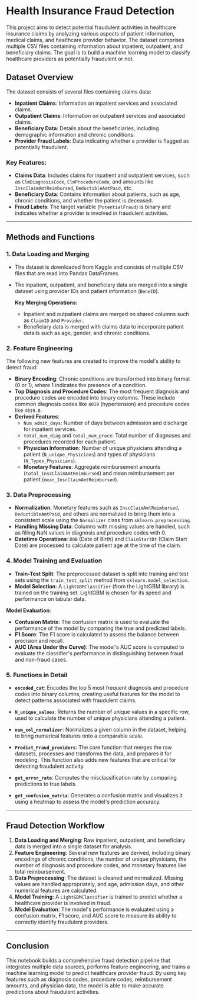 # Health Insurance Fraud Detection

This project aims to detect potential fraudulent activities in healthcare insurance claims by analyzing various aspects of patient information, medical claims, and healthcare provider behavior. The dataset comprises multiple CSV files containing information about inpatient, outpatient, and beneficiary claims. The goal is to build a machine learning model to classify healthcare providers as potentially fraudulent or not.

## Dataset Overview

The dataset consists of several files containing claims data:
- **Inpatient Claims**: Information on inpatient services and associated claims.
- **Outpatient Claims**: Information on outpatient services and associated claims.
- **Beneficiary Data**: Details about the beneficiaries, including demographic information and chronic conditions.
- **Provider Fraud Labels**: Data indicating whether a provider is flagged as potentially fraudulent.

### Key Features:
- **Claims Data**: Includes claims for inpatient and outpatient services, such as `ClmDiagnosisCode`, `ClmProcedureCode`, and amounts like `InscClaimAmtReimbursed`, `DeductibleAmtPaid`, etc.
- **Beneficiary Data**: Contains information about patients, such as age, chronic conditions, and whether the patient is deceased.
- **Fraud Labels**: The target variable (`PotentialFraud`) is binary and indicates whether a provider is involved in fraudulent activities.

---

## Methods and Functions

### 1. **Data Loading and Merging**
- The dataset is downloaded from Kaggle and consists of multiple CSV files that are read into Pandas DataFrames.
- The inpatient, outpatient, and beneficiary data are merged into a single dataset using provider IDs and patient information (`BeneID`).
  
  **Key Merging Operations:**
  - Inpatient and outpatient claims are merged on shared columns such as `ClaimID` and `Provider`.
  - Beneficiary data is merged with claims data to incorporate patient details such as age, gender, and chronic conditions.

### 2. **Feature Engineering**
   The following new features are created to improve the model's ability to detect fraud:
   
   - **Binary Encoding**: Chronic conditions are transformed into binary format (0 or 1), where 1 indicates the presence of a condition.
   - **Top Diagnosis and Procedure Codes**: The most frequent diagnosis and procedure codes are encoded into binary columns. These include common diagnosis codes like `4019` (hypertension) and procedure codes like `4019.0`.
   - **Derived Features**:
     - `Num_admit_days`: Number of days between admission and discharge for inpatient services.
     - `total_num_diag` and `total_num_proce`: Total number of diagnoses and procedures recorded for each patient.
     - **Physician Information**: Number of unique physicians attending a patient (`N_unique_Physicians`) and types of physicians (`N_Types_Physicians`).
     - **Monetary Features**: Aggregate reimbursement amounts (`total_InscClaimAmtReimbursed`) and mean reimbursement per patient (`mean_InscClaimAmtReimbursed`).

### 3. **Data Preprocessing**
   - **Normalization**: Monetary features such as `InscClaimAmtReimbursed`, `DeductibleAmtPaid`, and others are normalized to bring them into a consistent scale using the `Normalizer` class from `sklearn.preprocessing`.
   - **Handling Missing Data**: Columns with missing values are handled, such as filling NaN values in diagnosis and procedure codes with 0.
   - **Datetime Operations**: `DOB` (Date of Birth) and `ClaimStartDt` (Claim Start Date) are processed to calculate patient age at the time of the claim.

### 4. **Model Training and Evaluation**
   - **Train-Test Split**: The preprocessed dataset is split into training and test sets using the `train_test_split` method from `sklearn.model_selection`.
   - **Model Selection**: A `LightGBMClassifier` (from the LightGBM library) is trained on the training set. LightGBM is chosen for its speed and performance on tabular data.
   
   **Model Evaluation**:
   - **Confusion Matrix**: The confusion matrix is used to evaluate the performance of the model by comparing the true and predicted labels.
   - **F1 Score**: The F1 score is calculated to assess the balance between precision and recall.
   - **AUC (Area Under the Curve)**: The model's AUC score is computed to evaluate the classifier's performance in distinguishing between fraud and non-fraud cases.

### 5. **Functions in Detail**

- **`encoded_cat`**: Encodes the top 5 most frequent diagnosis and procedure codes into binary columns, creating useful features for the model to detect patterns associated with fraudulent claims.
  
- **`N_unique_values`**: Returns the number of unique values in a specific row, used to calculate the number of unique physicians attending a patient.

- **`num_col_normalizer`**: Normalizes a given column in the dataset, helping to bring numerical features onto a comparable scale.

- **`Predict_Fraud_providers`**: The core function that merges the raw datasets, processes and transforms the data, and prepares it for modeling. This function also adds new features that are critical for detecting fraudulent activity.

- **`get_error_rate`**: Computes the misclassification rate by comparing predictions to true labels.

- **`get_confusion_matrix`**: Generates a confusion matrix and visualizes it using a heatmap to assess the model's prediction accuracy.

---

## Fraud Detection Workflow

1. **Data Loading and Merging**: Raw inpatient, outpatient, and beneficiary data is merged into a single dataset for analysis.
2. **Feature Engineering**: Several new features are derived, including binary encodings of chronic conditions, the number of unique physicians, the number of diagnosis and procedure codes, and monetary features like total reimbursement.
3. **Data Preprocessing**: The dataset is cleaned and normalized. Missing values are handled appropriately, and age, admission days, and other numerical features are calculated.
4. **Model Training**: A `LightGBMClassifier` is trained to predict whether a healthcare provider is involved in fraud.
5. **Model Evaluation**: The model's performance is evaluated using a confusion matrix, F1 score, and AUC score to measure its ability to correctly identify fraudulent providers.

---

## Conclusion

This notebook builds a comprehensive fraud detection pipeline that integrates multiple data sources, performs feature engineering, and trains a machine learning model to predict healthcare provider fraud. By using key features such as diagnosis codes, procedure codes, reimbursement amounts, and physician data, the model is able to make accurate predictions about fraudulent activities.
